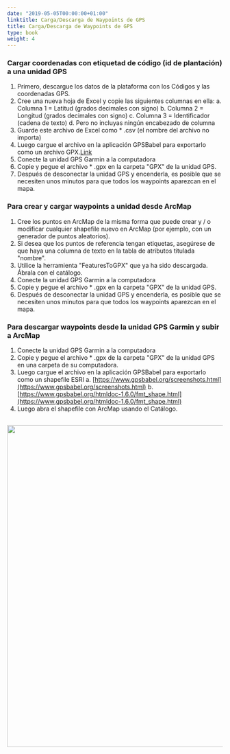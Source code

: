 ```yaml
---
date: "2019-05-05T00:00:00+01:00"
linktitle: Carga/Descarga de Waypoints de GPS
title: Carga/Descarga de Waypoints de GPS
type: book
weight: 4
---
```

### Cargar coordenadas con etiquetad de código (id de plantación) a una unidad GPS

1) Primero, descargue los datos de la plataforma con los Códigos y las coordenadas GPS.
2) Cree una nueva hoja de Excel y copie las siguientes columnas en ella:
a. Columna 1 = Latitud (grados decimales con signo)
b. Columna 2 = Longitud (grados decimales con signo)
c. Columna 3 = Identificador (cadena de texto)
d. Pero no incluyas ningún encabezado de columna
3) Guarde este archivo de Excel como * .csv (el nombre del archivo no importa)
4) Luego cargue el archivo en la aplicación GPSBabel para exportarlo como un archivo GPX.[Link](https://www.gpsbabel.org/screenshots.html)
5) Conecte la unidad GPS Garmin a la computadora
6) Copie y pegue el archivo * .gpx en la carpeta "GPX" de la unidad GPS.
7) Después de desconectar la unidad GPS y encenderla, es posible que se necesiten unos minutos para que todos los waypoints aparezcan en el mapa.

### Para crear y cargar waypoints a unidad desde ArcMap

1) Cree los puntos en ArcMap de la misma forma que puede crear y / o modificar cualquier shapefile nuevo en ArcMap (por ejemplo, con un generador de puntos aleatorios).
2) Si desea que los puntos de referencia tengan etiquetas, asegúrese de que haya una columna de texto en la tabla de atributos titulada "nombre".
3) Utilice la herramienta "FeaturesToGPX" que ya ha sido descargada. Ábrala con el catálogo.
4) Conecte la unidad GPS Garmin a la computadora
5) Copie y pegue el archivo * .gpx en la carpeta "GPX" de la unidad GPS.
6) Después de desconectar la unidad GPS y encenderla, es posible que se necesiten unos minutos para que todos los waypoints aparezcan en el mapa.

### Para descargar waypoints desde la unidad GPS Garmin y subir a ArcMap

1) Conecte la unidad GPS Garmin a la computadora
2) Copie y pegue el archivo * .gpx de la carpeta "GPX" de la unidad GPS en una carpeta de su computadora.
3) Luego cargue el archivo en la aplicación GPSBabel para exportarlo como un shapefile ESRI
a. [https://www.gpsbabel.org/screenshots.html](https://www.gpsbabel.org/screenshots.html)
b. [https://www.gpsbabel.org/htmldoc-1.6.0/fmt_shape.html](https://www.gpsbabel.org/htmldoc-1.6.0/fmt_shape.html)
4) Luego abra el shapefile con ArcMap usando el Catálogo.

<img src="/manuals/chapter1/Fig48.jpg" width=750 style="float: right; margin-top:1rem; margin-bottom:0rem;">

